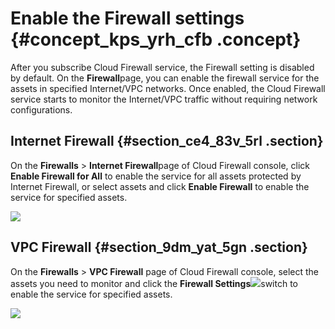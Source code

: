 # Enable the Firewall settings {#concept_kps_yrh_cfb .concept}

After you subscribe Cloud Firewall service, the Firewall setting is disabled by default. On the **Firewall**page, you can enable the firewall service for the assets in specified Internet/VPC networks. Once enabled, the Cloud Firewall service starts to monitor the Internet/VPC traffic without requiring network configurations.

## Internet Firewall {#section_ce4_83v_5rl .section}

On the **Firewalls** \> **Internet Firewall**page of Cloud Firewall console, click **Enable Firewall for All** to enable the service for all assets protected by Internet Firewall, or select assets and click **Enable Firewall** to enable the service for specified assets.

![](http://static-aliyun-doc.oss-cn-hangzhou.aliyuncs.com/assets/img/21210/155636997237812_en-US.png)

## VPC Firewall {#section_9dm_yat_5gn .section}

On the **Firewalls** \> **VPC Firewall** page of Cloud Firewall console, select the assets you need to monitor and click the **Firewall Settings**![](http://static-aliyun-doc.oss-cn-hangzhou.aliyuncs.com/assets/img/21210/155636997245638_en-US.png)switch to enable the service for specified assets.

![](http://static-aliyun-doc.oss-cn-hangzhou.aliyuncs.com/assets/img/21210/155636997245639_en-US.png)

